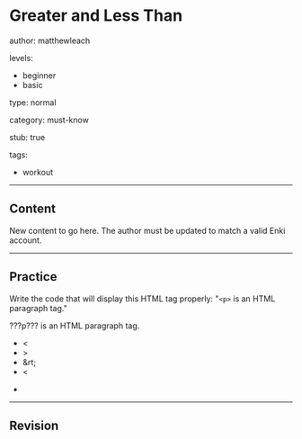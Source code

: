 # Greater and Less Than
author: matthewleach

levels:
  - beginner
  - basic

type: normal

category: must-know

stub: true

tags:
  - workout


---
## Content

New content to go here. The author must be updated to match a valid Enki account.

---
## Practice

Write the code that will display this HTML tag properly: "`<p>` is an HTML paragraph tag."

???p??? is an HTML paragraph tag.

* &lt;
* &gt;
* &rt;
* <
* >

---
## Revision



